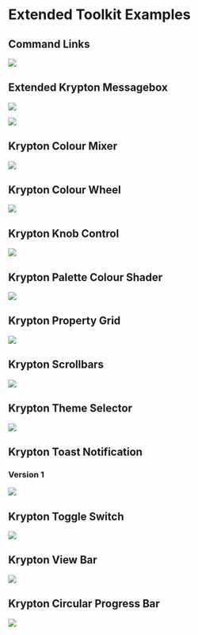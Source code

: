 # Extended Toolkit Examples

## Command Links

![](https://github.com/Krypton-Suite\Extended-Toolkit/blob/master/Assets/Examples/CommandLinks.png)

## Extended Krypton Messagebox

![](https://github.com/Krypton-Suite\Extended-Toolkit/blob/master/Assets/Examples/ExtendedKryptonMessageBox1.png)

![](https://github.com/Krypton-Suite\Extended-Toolkit/blob/master/Assets/Examples/ExtendedKryptonMessageBox2.png)

## Krypton Colour Mixer

![](https://github.com/Krypton-Suite\Extended-Toolkit/blob/master/Assets/Examples/KryptonColourMixer.png)

## Krypton Colour Wheel

![](https://github.com/Krypton-Suite\Extended-Toolkit/blob/master/Assets/Examples/KryptonColourWheel.png)

## Krypton Knob Control

![](https://github.com/Krypton-Suite\Extended-Toolkit/blob/master/Assets/Examples/KryptonKnobControl.png)

## Krypton Palette Colour Shader

![](https://github.com/Krypton-Suite\Extended-Toolkit/blob/master/Assets/Examples/KryptonPaletteColourShader.png)

## Krypton Property Grid

![](https://github.com/Krypton-Suite\Extended-Toolkit/blob/master/Assets/Examples/KryptonPropertyGrid.png)

## Krypton Scrollbars

![](https://github.com/Krypton-Suite\Extended-Toolkit/blob/master/Assets/Examples/KryptonScrollBars.png)

## Krypton Theme Selector

![](https://github.com/Krypton-Suite\Extended-Toolkit/blob/master/Assets/Examples/KryptonThemeSelector.png)

## Krypton Toast Notification

### Version 1

![](https://github.com/Krypton-Suite\Extended-Toolkit/blob/master/Assets/Examples/KryptonToastNotificationV1.png)

## Krypton Toggle Switch

![](https://github.com/Krypton-Suite\Extended-Toolkit/blob/master/Assets/Examples/KryptonToggleSwitch.png)

## Krypton View Bar

![](https://github.com/Krypton-Suite\Extended-Toolkit/blob/master/Assets/Examples/KryptonViewBar.png)

## Krypton Circular Progress Bar

![](https://github.com/Krypton-Suite\Extended-Toolkit/blob/master/Assets/Examples/CircularProgressBar.png)